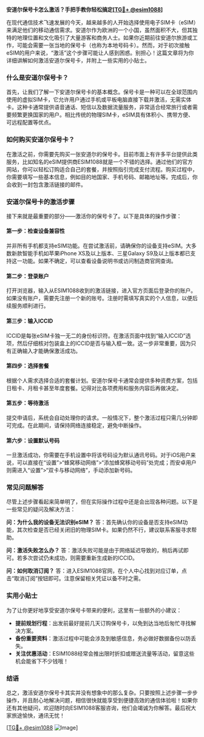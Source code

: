 **安道尔保号卡怎么激活？手把手教你轻松搞定[[TG💪+ @esim1088](https://t.me/s/esim1088)]**

在现代通信技术飞速发展的今天，越来越多的人开始选择使用电子SIM卡（eSIM）来满足他们的移动通信需求。安道尔作为欧洲的一个小国，虽然面积不大，但其独特的地理位置和文化吸引了大量游客和商务人士。如果你近期前往安道尔旅游或工作，可能会需要一张当地的保号卡（也称为本地号码卡）。然而，对于初次接触eSIM的用户来说，“激活”这个步骤可能让人感到困惑。别担心！这篇文章将为你详细讲解如何激活安道尔保号卡，并附上一些实用的小贴士。

### 什么是安道尔保号卡？

首先，让我们了解一下安道尔保号卡的基本概念。保号卡是一种可以在全球范围内使用的虚拟SIM卡，它允许用户通过手机或平板电脑直接下载并激活，无需实体卡。这种卡通常提供语音通话、短信以及数据流量服务，非常适合经常旅行或者需要频繁更换国家的用户。相比传统的物理SIM卡，eSIM具有体积小、携带方便、可远程配置等优点。

### 如何购买安道尔保号卡？

在激活之前，你需要先购买一张安道尔的保号卡。目前市面上有许多平台提供此类服务，比如知名的eSIM提供商ESIM1088就是一个不错的选择。通过他们的官方网站，你可以轻松订购适合自己的套餐，并按照指引完成支付流程。购买过程中，你需要填写一些基本信息，例如目的地国家、手机号码、邮箱地址等。完成后，你会收到一封包含激活链接的邮件。

### 安道尔保号卡的激活步骤

接下来就是最重要的部分——激活你的保号卡了。以下是具体的操作步骤：

#### 第一步：检查设备兼容性
并非所有手机都支持eSIM功能。在尝试激活前，请确保你的设备支持eSIM。大多数新款智能手机如苹果iPhone XS及以上版本、三星Galaxy S9及以上版本都已支持这一功能。如果不确定，可以查看设备说明书或访问制造商官网查询。

#### 第二步：登录账户
打开浏览器，输入从ESIM1088收到的激活链接，进入官方页面后登录你的账户。如果没有账户，需要先注册一个新的账号。注册时需填写真实的个人信息，以便后续服务顺利进行。

#### 第三步：输入ICCID
ICCID是每张eSIM卡独一无二的身份标识符。在激活页面中找到“输入ICCID”选项，然后仔细核对包装盒上的ICCID是否与输入框一致。这一步非常重要，因为只有正确输入才能确保激活成功。

#### 第四步：选择套餐
根据个人需求选择合适的套餐计划。安道尔保号卡通常会提供多种资费方案，包括日租卡、月租卡甚至年度套餐。记得对比各项费用和服务内容后再做决定。

#### 第五步：等待激活
提交申请后，系统会自动处理你的请求。一般情况下，整个激活过程只需几分钟即可完成。在此期间，请保持网络连接稳定，避免中断操作。

#### 第六步：设置默认号码
一旦激活成功，你需要在手机设置中将该号码设为默认通讯号码。对于iOS用户来说，可以直接在“设置”>“蜂窝移动网络”>“添加蜂窝移动号码”处完成；而安卓用户则需进入“设置”>“双卡与移动网络”，手动添加新号码。

### 常见问题解答

尽管上述步骤看起来简单明了，但在实际操作过程中还是会出现各种问题。以下是一些常见的疑问及解决方法：

**问：为什么我的设备无法识别eSIM？**
答：首先确认你的设备是否支持eSIM功能，其次检查是否已经关闭旧的物理SIM卡。如果仍然不行，建议联系客服寻求帮助。

**问：激活失败怎么办？**
答：激活失败可能是由于网络延迟导致的，稍后再试即可。若多次尝试仍未成功，则需要重新生成新的ICCID。

**问：如何取消订阅？**
答：进入ESIM1088官网，在个人中心找到对应订单，点击“取消订阅”按钮即可。注意保留相关凭证以备不时之需。

### 实用小贴士

为了让你更好地享受安道尔保号卡带来的便利，这里有一些额外的小建议：

- **提前规划行程**：出发前最好提前几天订购保号卡，以免到达当地后匆忙寻找解决方案。
- **备份重要资料**：激活过程中可能会涉及到敏感信息，务必做好数据备份以防丢失。
- **关注优惠活动**：ESIM1088经常会推出限时折扣或赠送流量等活动，留意这些机会能省下不少钱哦！

### 结语

总之，激活安道尔保号卡其实并没有想象中的那么复杂。只要按照上述步骤一步步操作，并且耐心地解决问题，相信很快就能享受到便捷高效的通信体验啦！如果你还有其他疑问，欢迎随时向ESIM1088客服咨询，他们会竭诚为你解答。最后祝大家旅途愉快，通讯无忧！

[[TG💪+ @esim1088](https://t.me/s/esim1088) ![Image](https://i.postimg.cc/4NQfJmqS/Snipaste-2025-05-13-00-14-12.png)]